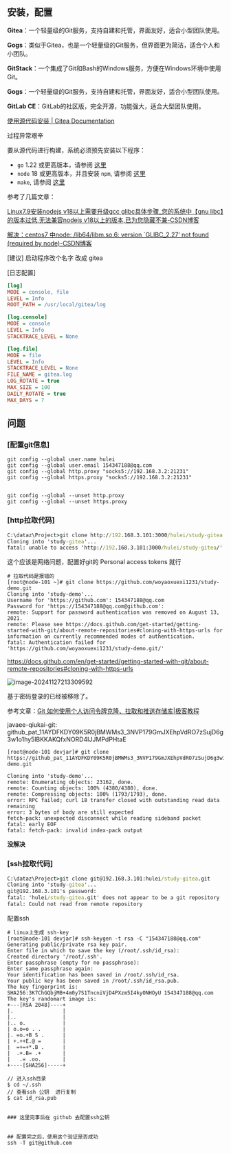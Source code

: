 ## 安装，配置

**Gitea**：一个轻量级的Git服务，支持自建和托管，界面友好，适合小型团队使用。

**Gogs**：类似于Gitea，也是一个轻量级的Git服务，但界面更为简洁，适合个人和小团队。

**GitStack**：一个集成了Git和Bash的Windows服务，方便在Windows环境中使用Git。

**Gogs**：一个轻量级的Git服务，支持自建和托管，界面友好，适合小型团队使用。

**GitLab CE**：GitLab的社区版，完全开源，功能强大，适合大型团队使用。



[使用源代码安装 | Gitea Documentation](https://docs.gitea.com/zh-cn/installation/install-from-source)

过程异常艰辛

要从源代码进行构建，系统必须预先安装以下程序：

- `go` 1.22 或更高版本，请参阅 [这里](https://go.dev/dl/)
- `node` 18 或更高版本，并且安装 `npm`, 请参阅 [这里](https://nodejs.org/zh-cn/download/)
- `make`, 请参阅 [这里](https://docs.gitea.com/zh-cn/development/hacking-on-gitea)

参考了几篇文章：

[Linux7.9安装nodejs v18以上需要升级gcc glibc具体步骤_您的系统中【gnu libc】的版本过低,无法兼容nodejs v18以上的版本,已为您隐藏不兼-CSDN博客](https://blog.csdn.net/qq_44546355/article/details/135148883)

[解决：centos7 中node: /lib64/libm.so.6: version `GLIBC_2.27‘ not found (required by node)-CSDN博客](https://blog.csdn.net/nilm61/article/details/134266633)



[建议] 启动程序改个名字 改成 gitea 



[日志配置]

```ini
[log]
MODE = console, file
LEVEL = Info
ROOT_PATH = /usr/local/gitea/log

[log.console]
MODE = console
LEVEL = Info
STACKTRACE_LEVEL = None

[log.file]
MODE = file
LEVEL = Info
STACKTRACE_LEVEL = None
FILE_NAME = gitea.log
LOG_ROTATE = true
MAX_SIZE = 100
DAILY_ROTATE = true
MAX_DAYS = 7
```



## 问题

### [配置git信息]

```shell
git config --global user.name hulei
git config --global user.email 154347188@qq.com
git config --global http.proxy "socks5://192.168.3.2:21231"
git config --global https.proxy "socks5://192.168.3.2:21231"


git config --global --unset http.proxy
git config --global --unset https.proxy
```

### [http拉取代码]

```cmd
C:\dataz\Project>git clone http://192.168.3.101:3000/hulei/study-gitea
Cloning into 'study-gitea'...
fatal: unable to access 'http://192.168.3.101:3000/hulei/study-gitea/': The requested URL returned error: 502
```

这个应该是网络问题，配置好git的 Personal access tokens 就行

```shell
# 拉取代码是报错的
[root@node-101 ~]# git clone https://github.com/woyaoxuexi1231/study-demo.git
Cloning into 'study-demo'...
Username for 'https://github.com': 154347188@qq.com
Password for 'https://154347188@qq.com@github.com': 
remote: Support for password authentication was removed on August 13, 2021.
remote: Please see https://docs.github.com/get-started/getting-started-with-git/about-remote-repositories#cloning-with-https-urls for information on currently recommended modes of authentication.
fatal: Authentication failed for 'https://github.com/woyaoxuexi1231/study-demo.git/'
```

https://docs.github.com/en/get-started/getting-started-with-git/about-remote-repositories#cloning-with-https-urls

![image-20241127213309592](C:\dataz\Project\study-demo\note\images\image-20241127213309592.png)

基于密码登录的已经被移除了。

参考文章：[Git 如何使用个人访问令牌克隆、拉取和推送存储库|极客教程](https://geek-docs.com/git/git-questions/238_git_how_to_use_personal_access_token_to_clone_pull_and_push_a_repo.html)

javaee-qiukai-git: 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

```shel
[root@node-101 devjar]# git clone https://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@github.com/woyaoxuexi1231/study-demo.git

Cloning into 'study-demo'...
remote: Enumerating objects: 23162, done.
remote: Counting objects: 100% (4380/4380), done.
remote: Compressing objects: 100% (1793/1793), done.
error: RPC failed; curl 18 transfer closed with outstanding read data remaining
error: 3 bytes of body are still expected
fetch-pack: unexpected disconnect while reading sideband packet
fatal: early EOF
fatal: fetch-pack: invalid index-pack output
```

**没解决**



### [ssh拉取代码]

```cmd
C:\dataz\Project>git clone git@192.168.3.101:hulei/study-gitea.git
Cloning into 'study-gitea'...
git@192.168.3.101's password:
fatal: 'hulei/study-gitea.git' does not appear to be a git repository
fatal: Could not read from remote repository
```

配置ssh

```shell
# linux上生成 ssh-key
[root@node-101 devjar]# ssh-keygen -t rsa -C "154347188@qq.com"
Generating public/private rsa key pair.
Enter file in which to save the key (/root/.ssh/id_rsa): 
Created directory '/root/.ssh'.
Enter passphrase (empty for no passphrase): 
Enter same passphrase again: 
Your identification has been saved in /root/.ssh/id_rsa.
Your public key has been saved in /root/.ssh/id_rsa.pub.
The key fingerprint is:
SHA256:3K7ChGQbjMB+4m0y7S1TncniVjD4PXzm5I4kyONHOyU 154347188@qq.com
The key's randomart image is:
+---[RSA 2048]----+
|.                |
|..               |
|.. o.            |
| o.o=o . .       |
|. =o.+B S .      |
| +.++E.@ =       |
|  =+=+*.B .      |
|  .+.B= .+       |
|   .= .oo.       |
+----[SHA256]-----+

// 进入ssh目录
$ cd ~/.ssh
// 查看ssh 公钥  进行复制
$ cat id_rsa.pub


### 这里完事后在 github 去配置ssh公钥 


## 配置完之后，使用这个验证是否成功
ssh -T git@github.com 
```





